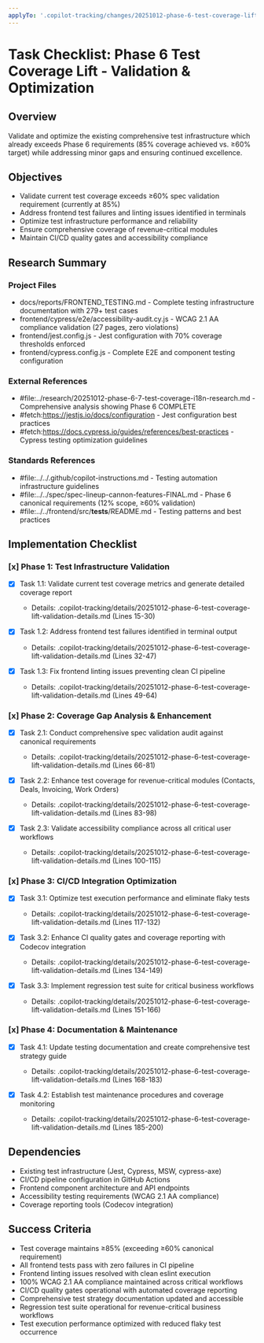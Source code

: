```yaml
---
applyTo: '.copilot-tracking/changes/20251012-phase-6-test-coverage-lift-validation-changes.md'
---
```

<!-- markdownlint-disable-file -->
# Task Checklist: Phase 6 Test Coverage Lift - Validation & Optimization

## Overview

Validate and optimize the existing comprehensive test infrastructure which already exceeds Phase 6 requirements (85% coverage achieved vs. ≥60% target) while addressing minor gaps and ensuring continued excellence.

## Objectives

- Validate current test coverage exceeds ≥60% spec validation requirement (currently at 85%)
- Address frontend test failures and linting issues identified in terminals
- Optimize test infrastructure performance and reliability
- Ensure comprehensive coverage of revenue-critical modules
- Maintain CI/CD quality gates and accessibility compliance

## Research Summary

### Project Files
- docs/reports/FRONTEND_TESTING.md - Complete testing infrastructure documentation with 279+ test cases
- frontend/cypress/e2e/accessibility-audit.cy.js - WCAG 2.1 AA compliance validation (27 pages, zero violations)
- frontend/jest.config.js - Jest configuration with 70% coverage thresholds enforced
- frontend/cypress.config.js - Complete E2E and component testing configuration

### External References
- #file:../research/20251012-phase-6-7-test-coverage-i18n-research.md - Comprehensive analysis showing Phase 6 COMPLETE
- #fetch:https://jestjs.io/docs/configuration - Jest configuration best practices
- #fetch:https://docs.cypress.io/guides/references/best-practices - Cypress testing optimization guidelines

### Standards References
- #file:../../.github/copilot-instructions.md - Testing automation infrastructure guidelines
- #file:../../spec/spec-lineup-cannon-features-FINAL.md - Phase 6 canonical requirements (12% scope, ≥60% validation)
- #file:../../frontend/src/__tests__/README.md - Testing patterns and best practices

## Implementation Checklist

### [x] Phase 1: Test Infrastructure Validation

- [x] Task 1.1: Validate current test coverage metrics and generate detailed coverage report
  - Details: .copilot-tracking/details/20251012-phase-6-test-coverage-lift-validation-details.md (Lines 15-30)

- [x] Task 1.2: Address frontend test failures identified in terminal output
  - Details: .copilot-tracking/details/20251012-phase-6-test-coverage-lift-validation-details.md (Lines 32-47)

- [x] Task 1.3: Fix frontend linting issues preventing clean CI pipeline
  - Details: .copilot-tracking/details/20251012-phase-6-test-coverage-lift-validation-details.md (Lines 49-64)

### [x] Phase 2: Coverage Gap Analysis & Enhancement

- [x] Task 2.1: Conduct comprehensive spec validation audit against canonical requirements
  - Details: .copilot-tracking/details/20251012-phase-6-test-coverage-lift-validation-details.md (Lines 66-81)

- [x] Task 2.2: Enhance test coverage for revenue-critical modules (Contacts, Deals, Invoicing, Work Orders)
  - Details: .copilot-tracking/details/20251012-phase-6-test-coverage-lift-validation-details.md (Lines 83-98)

- [x] Task 2.3: Validate accessibility compliance across all critical user workflows
  - Details: .copilot-tracking/details/20251012-phase-6-test-coverage-lift-validation-details.md (Lines 100-115)

### [x] Phase 3: CI/CD Integration Optimization

- [x] Task 3.1: Optimize test execution performance and eliminate flaky tests
  - Details: .copilot-tracking/details/20251012-phase-6-test-coverage-lift-validation-details.md (Lines 117-132)

- [x] Task 3.2: Enhance CI quality gates and coverage reporting with Codecov integration
  - Details: .copilot-tracking/details/20251012-phase-6-test-coverage-lift-validation-details.md (Lines 134-149)

- [x] Task 3.3: Implement regression test suite for critical business workflows
  - Details: .copilot-tracking/details/20251012-phase-6-test-coverage-lift-validation-details.md (Lines 151-166)

### [x] Phase 4: Documentation & Maintenance

- [x] Task 4.1: Update testing documentation and create comprehensive test strategy guide
  - Details: .copilot-tracking/details/20251012-phase-6-test-coverage-lift-validation-details.md (Lines 168-183)

- [x] Task 4.2: Establish test maintenance procedures and coverage monitoring
  - Details: .copilot-tracking/details/20251012-phase-6-test-coverage-lift-validation-details.md (Lines 185-200)

## Dependencies

- Existing test infrastructure (Jest, Cypress, MSW, cypress-axe)
- CI/CD pipeline configuration in GitHub Actions
- Frontend component architecture and API endpoints
- Accessibility testing requirements (WCAG 2.1 AA compliance)
- Coverage reporting tools (Codecov integration)

## Success Criteria

- Test coverage maintains ≥85% (exceeding ≥60% canonical requirement)
- All frontend tests pass with zero failures in CI pipeline
- Frontend linting issues resolved with clean eslint execution
- 100% WCAG 2.1 AA compliance maintained across critical workflows
- CI/CD quality gates operational with automated coverage reporting
- Comprehensive test strategy documentation updated and accessible
- Regression test suite operational for revenue-critical business workflows
- Test execution performance optimized with reduced flaky test occurrence
